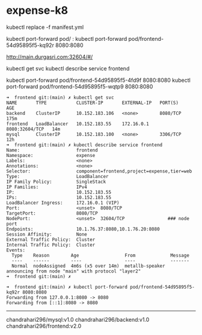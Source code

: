# expense-k8

kubectl replace -f manifest.yml

kubectl port-forward pod/<pod-name> <local-port>:<pod-port>
kubectl port-forward pod/frontend-54d95895f5-kq92r 8080:8080

http://main.durgasri.com:32604/#/

kubectl get svc
kubectl describe service frontend

kubectl port-forward pod/frontend-54d95895f5-4fd9f 8080:8080
kubectl port-forward pod/frontend-54d95895f5-wqtp9 8080:8080
```
➜  frontend git:(main) ✗ kubectl get svc
NAME       TYPE           CLUSTER-IP       EXTERNAL-IP   PORT(S)          AGE
backend    ClusterIP      10.152.183.106   <none>        8080/TCP         175m
frontend   LoadBalancer   10.152.183.55    172.16.0.1    8080:32604/TCP   14m
mysql      ClusterIP      10.152.183.100   <none>        3306/TCP         12h
➜  frontend git:(main) ✗ kubectl describe service frontend
Name:                     frontend
Namespace:                expense
Labels:                   <none>
Annotations:              <none>
Selector:                 component=frontend,project=expense,tier=web
Type:                     LoadBalancer
IP Family Policy:         SingleStack
IP Families:              IPv4
IP:                       10.152.183.55
IPs:                      10.152.183.55
LoadBalancer Ingress:     172.16.0.1 (VIP)
Port:                     <unset>  8080/TCP
TargetPort:               8080/TCP
NodePort:                 <unset>  32604/TCP                ### node port
Endpoints:                10.1.76.37:8080,10.1.76.20:8080
Session Affinity:         None
External Traffic Policy:  Cluster
Internal Traffic Policy:  Cluster
Events:
  Type    Reason        Age                 From             Message
  ----    ------        ----                ----             -------
  Normal  nodeAssigned  4m6s (x5 over 14m)  metallb-speaker  announcing from node "main" with protocol "layer2"
➜  frontend git:(main) ✗
```
```
➜  frontend git:(main) ✗ kubectl port-forward pod/frontend-54d95895f5-kq92r 8080:8080
Forwarding from 127.0.0.1:8080 -> 8080
Forwarding from [::1]:8080 -> 8080

```
---
chandrahari296/mysql:v1.0
chandrahari296/backend:v1.0 
chandrahari296/frontend:v2.0